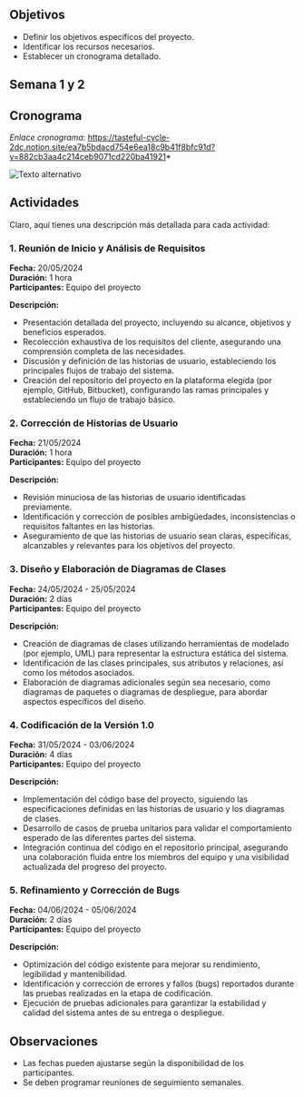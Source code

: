 
## Objetivos
- Definir los objetivos específicos del proyecto.
- Identificar los recursos necesarios.
- Establecer un cronograma detallado.

## Semana 1 y 2
## Cronograma

*Enlace cronograma*: https://tasteful-cycle-2dc.notion.site/ea7b5bdacd754e6ea18c9b41f8bfc91d?v=882cb3aa4c214ceb9071cd220ba41921*

![Texto alternativo](./images/cronograma-V2.jepg)

## Actividades
Claro, aquí tienes una descripción más detallada para cada actividad:

### 1. Reunión de Inicio y Análisis de Requisitos
**Fecha:** 20/05/2024  
**Duración:** 1 hora  
**Participantes:** Equipo del proyecto

**Descripción:**
- Presentación detallada del proyecto, incluyendo su alcance, objetivos y beneficios esperados.
- Recolección exhaustiva de los requisitos del cliente, asegurando una comprensión completa de las necesidades.
- Discusión y definición de las historias de usuario, estableciendo los principales flujos de trabajo del sistema.
- Creación del repositorio del proyecto en la plataforma elegida (por ejemplo, GitHub, Bitbucket), configurando las ramas principales y estableciendo un flujo de trabajo básico.

### 2. Corrección de Historias de Usuario
**Fecha:** 21/05/2024  
**Duración:** 1 hora  
**Participantes:** Equipo del proyecto

**Descripción:**
- Revisión minuciosa de las historias de usuario identificadas previamente.
- Identificación y corrección de posibles ambigüedades, inconsistencias o requisitos faltantes en las historias.
- Aseguramiento de que las historias de usuario sean claras, específicas, alcanzables y relevantes para los objetivos del proyecto.

### 3. Diseño y Elaboración de Diagramas de Clases
**Fecha:** 24/05/2024 - 25/05/2024  
**Duración:** 2 días  
**Participantes:** Equipo del proyecto

**Descripción:**
- Creación de diagramas de clases utilizando herramientas de modelado (por ejemplo, UML) para representar la estructura estática del sistema.
- Identificación de las clases principales, sus atributos y relaciones, así como los métodos asociados.
- Elaboración de diagramas adicionales según sea necesario, como diagramas de paquetes o diagramas de despliegue, para abordar aspectos específicos del diseño.

### 4. Codificación de la Versión 1.0
**Fecha:** 31/05/2024 - 03/06/2024  
**Duración:** 4 días  
**Participantes:** Equipo del proyecto

**Descripción:**
- Implementación del código base del proyecto, siguiendo las especificaciones definidas en las historias de usuario y los diagramas de clases.
- Desarrollo de casos de prueba unitarios para validar el comportamiento esperado de las diferentes partes del sistema.
- Integración continua del código en el repositorio principal, asegurando una colaboración fluida entre los miembros del equipo y una visibilidad actualizada del progreso del proyecto.

### 5. Refinamiento y Corrección de Bugs
**Fecha:** 04/06/2024 - 05/06/2024  
**Duración:** 2 días  
**Participantes:** Equipo del proyecto

**Descripción:**
- Optimización del código existente para mejorar su rendimiento, legibilidad y mantenibilidad.
- Identificación y corrección de errores y fallos (bugs) reportados durante las pruebas realizadas en la etapa de codificación.
- Ejecución de pruebas adicionales para garantizar la estabilidad y calidad del sistema antes de su entrega o despliegue.
## Observaciones
- Las fechas pueden ajustarse según la disponibilidad de los participantes.
- Se deben programar reuniones de seguimiento semanales.


